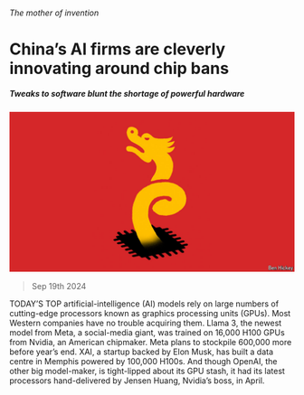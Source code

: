 ###### The mother of invention

# China’s AI firms are cleverly innovating around chip bans 

##### Tweaks to software blunt the shortage of powerful hardware 

![image](images/20240921_STD003.jpg) 

> Sep 19th 2024 

TODAY’S TOP artificial-intelligence (AI) models rely on large numbers of cutting-edge processors known as graphics processing units (GPUs). Most Western companies have no trouble acquiring them. Llama 3, the newest model from Meta, a social-media giant, was trained on 16,000 H100 GPUs from Nvidia, an American chipmaker. Meta plans to stockpile 600,000 more before year’s end. XAI, a startup backed by Elon Musk, has built a data centre in Memphis powered by 100,000 H100s. And though OpenAI, the other big model-maker, is tight-lipped about its GPU stash, it had its latest processors hand-delivered by Jensen Huang, Nvidia’s boss, in April.

